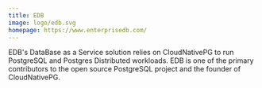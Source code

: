 ```yaml
---
title: EDB
image: logo/edb.svg
homepage: https://www.enterprisedb.com/
---
```


EDB's DataBase as a Service solution relies on CloudNativePG to run PostgreSQL and Postgres Distributed workloads. EDB is one of the primary contributors to the open source PostgreSQL project and the founder of CloudNativePG.